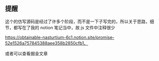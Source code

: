 ## 提醒

这个的仿写源码是经过了许多个阶段，而不是一下子写完的，所以关于思路，细节，都写在了我的 notion 笔记当中，故 js 文件中注释很少

https://obtainable-nasturtium-6c1.notion.site/promise-52e1526a757845388aee358b2850cfb1、

或者可以查看掘金文章
